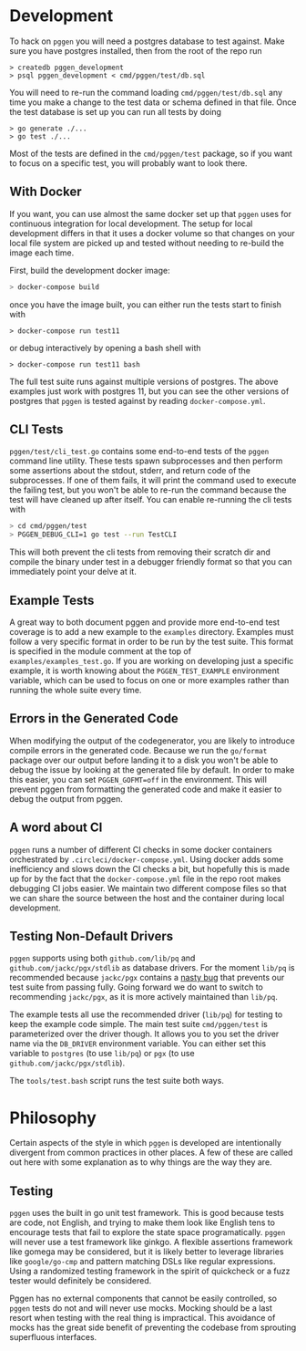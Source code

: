 # Development

To hack on `pggen` you will need a postgres database to test against.
Make sure you have postgres installed, then from the root of the repo run

```
> createdb pggen_development
> psql pggen_development < cmd/pggen/test/db.sql
```

You will need to re-run the command loading `cmd/pggen/test/db.sql` any time
you make a change to the test data or schema defined in that file. Once
the test database is set up you can run all tests by doing

```
> go generate ./...
> go test ./...
```

Most of the tests are defined in the `cmd/pggen/test` package, so if you
want to focus on a specific test, you will probably want to look there.

## With Docker

If you want, you can use almost the same docker set up that `pggen` uses for
continuous integration for local development. The setup for local development
differs in that it uses a docker volume so that changes on your local file system
are picked up and tested without needing to re-build the image each time.

First, build the development docker image:

```bash
> docker-compose build
```

once you have the image built, you can either run the tests
start to finish with

```
> docker-compose run test11
```

or debug interactively by opening a bash shell with

```
> docker-compose run test11 bash
```

The full test suite runs against multiple versions of postgres. The above examples
just work with postgres 11, but you can see the other versions of postgres that
`pggen` is tested against by reading `docker-compose.yml`.

## CLI Tests

`pggen/test/cli_test.go` contains some end-to-end tests of the `pggen` command
line utility. These tests spawn subprocesses and then perform some assertions
about the stdout, stderr, and return code of the subprocesses. If one of them
fails, it will print the command used to execute the failing test, but you won't
be able to re-run the command because the test will have cleaned up after
itself. You can enable re-running the cli tests with

```bash
> cd cmd/pggen/test
> PGGEN_DEBUG_CLI=1 go test --run TestCLI
```

This will both prevent the cli tests from removing their scratch dir and
compile the binary under test in a debugger friendly format so that you can
immediately point your delve at it.

## Example Tests

A great way to both document pggen and provide more end-to-end test coverage is to add a
new example to the `examples` directory. Examples must follow a very specific format in order
to be run by the test suite. This format is specified in the module comment at the top of
`examples/examples_test.go`. If you are working on developing just a specific example, it is
worth knowing about the `PGGEN_TEST_EXAMPLE` environment variable, which can be used to focus
on one or more examples rather than running the whole suite every time.

## Errors in the Generated Code

When modifying the output of the codegenerator, you are likely to introduce compile
errors in the generated code. Because we run the `go/format` package over our output
before landing it to a disk you won't be able to debug the issue by looking at the
generated file by default. In order to make this easier, you can set `PGGEN_GOFMT=off`
in the environment. This will prevent pggen from formatting the generated code
and make it easier to debug the output from pggen.

## A word about CI

`pggen` runs a number of different CI checks in some docker containers orchestrated by
`.circleci/docker-compose.yml`. Using docker adds some inefficiency and slows down the
CI checks a bit, but hopefully this is made up for by the fact that the `docker-compose.yml`
file in the repo root makes debugging CI jobs easier. We maintain two different compose files
so that we can share the source between the host and the container during local development.

## Testing Non-Default Drivers

`pggen` supports using both `github.com/lib/pq` and `github.com/jackc/pgx/stdlib` as
database drivers. For the moment `lib/pq` is recommended because `jackc/pgx` contains
a [nasty bug](https://github.com/jackc/pgx/issues/841) that prevents our test suite
from passing fully. Going forward we do want to switch to recommending `jackc/pgx`,
as it is more actively maintained than `lib/pq`.

The example tests all use the recommended driver (`lib/pq`) for testing to keep the example code
simple. The main test suite `cmd/pggen/test` is parameterized over the driver though. It
allows you to you set the driver name via the `DB_DRIVER` environment variable. You can
either set this variable to `postgres` (to use `lib/pq`) or `pgx` (to use
`github.com/jackc/pgx/stdlib`).

The `tools/test.bash` script runs the test suite both ways.

# Philosophy

Certain aspects of the style in which `pggen` is developed are intentionally divergent
from common practices in other places. A few of these are called out here with some
explanation as to why things are the way they are.

## Testing

`pggen` uses the built in go unit test framework. This is good because tests are code, not English,
and trying to make them look like English tens to encourage tests that fail to explore the state
space programatically. `pggen` will never use a test framework like ginkgo. A flexible assertions
framework like gomega may be considered, but it is likely better to leverage libraries like
`google/go-cmp` and pattern matching DSLs like regular expressions. Using a randomized testing
framework in the spirit of quickcheck or a fuzz tester would definitely be considered.

Pggen has no external components that cannot be easily controlled, so `pggen` tests do not
and will never use mocks. Mocking should be a last resort when testing with the real thing is
impractical. This avoidance of mocks has the great side benefit of preventing the codebase
from sprouting superfluous interfaces.


